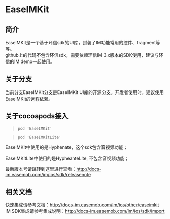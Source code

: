 # EaseIMKit

## 简介
EaseIMKit是一个基于环信sdk的UI库，封装了IM功能常用的控件、fragment等等。</br>
github上的代码不包含环信sdk，需要依赖环信IM 3.x版本的SDK使用，建议与环信的IM demo一起使用。

## 关于分支
当前分支EaseIMKit分支是EaseIMKit UI库的开源分支。开发者使用时，建议使用EaseIMKit的远程依赖。

## 关于cocoapods接入 
>```
>pod 'EaseIMKit'
>```

>```
>pod 'EaseIMKitLite'
>```

EaseIMKit中使用的是Hyphenate，这个sdk包含音视频功能；

EaseIMKitLite中使用的是HypheanteLite, 不包含音视频功能；

最新版本号请跳转到这里进行查看：http://docs-im.easemob.com/im/ios/sdk/releasenote

## 相关文档
快速集成请参考文档：http://docs-im.easemob.com/im/ios/other/easeimkit</br>
IM SDK集成请参考集成说明：http://docs-im.easemob.com/im/ios/sdk/import
